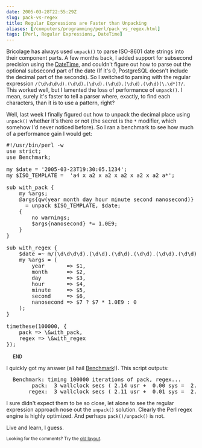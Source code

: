 ```yaml
--- 
date: 2005-03-28T22:55:29Z
slug: pack-vs-regex
title: Regular Expressions are Faster than Unpacking
aliases: [/computers/programming/perl/pack_vs_regex.html]
tags: [Perl, Regular Expressions, DateTime]
---
```


<p>Bricolage has always used <code>unpack()</code> to parse ISO-8601 date strings into their component parts. A few months back, I added support for subsecond precision using the <a href="http://search.cpan.org/dist/DateTime/" title="Download DateTime and read its docs on CPAN">DateTime</a>, and couldn't figure out how to parse out the optional subsecond part of the date (If it's 0, PostgreSQL doesn't include the decimal part of the seconds). So I switched to parsing with the regular expression <code>/(\d\d\d\d).(\d\d).(\d\d).(\d\d).(\d\d).(\d\d)(\.\d*)?/</code>. This worked well, but I lamented the loss of performance of <code>unpack()</code>. I mean, surely it's faster to tell a parser where, exactly, to find each characters, than it is to use a pattern, right?</p>

<p>Well, last week I finally figured out how to unpack the decimal place using <code>unpack()</code> whether it's there or not (the secret is the <code>*</code> modifier, which somehow I'd never noticed before). So I ran a benchmark to see how much of a performance gain I would get:</p>

<pre>
#!/usr/bin/perl -w
use strict;
use Benchmark;

my $date = &#x0027;2005-03-23T19:30:05.1234&#x0027;;
my $ISO_TEMPLATE =  &#x0027;a4 x a2 x a2 x a2 x a2 x a2 a*&#x0027;;

sub with_pack {
    my %args;
    @args{qw(year month day hour minute second nanosecond)}
      = unpack $ISO_TEMPLATE, $date;
    {
        no warnings;
        $args{nanosecond} *= 1.0E9;
    }
}

sub with_regex {
    $date =~ m/(\d\d\d\d).(\d\d).(\d\d).(\d\d).(\d\d).(\d\d)(\.\d*)?/;
    my %args = (
        year       =&gt; $1,
        month      =&gt; $2,
        day        =&gt; $3,
        hour       =&gt; $4,
        minute     =&gt; $5,
        second     =&gt; $6,
        nanosecond =&gt; $7 ? $7 * 1.0E9 : 0
    );
}

timethese(100000, {
    pack =&gt; \&amp;with_pack,
    regex =&gt; \&amp;with_regex
});

__END__
</pre>

<p>I quickly got my answer (all hail <a href="http://search.cpan.org/dist/Benchmark/" title="Download Benchmark and read its docs on CPAN">Benchmark</a>!). This script outputs:</p>

<pre>
  Benchmark: timing 100000 iterations of pack, regex...
        pack:  3 wallclock secs ( 2.14 usr +  0.00 sys =  2.14 CPU) @ 46728.97/s (n=100000)
       regex:  3 wallclock secs ( 2.11 usr +  0.01 sys =  2.12 CPU) @ 47169.81/s (n=100000)
</pre>

<p>I sure didn't expect them to be so close, let alone to see the regular expression approach nose out the <code>unpack()</code> solution. Clearly the Perl regex engine is highly optimized. And perhaps  <code>pack()/unpack()</code> is not.</p>

<p>Live and learn, I guess.</p>

<p class="past"><small>Looking for the comments? Try the <a rel="nofollow" href="//past.justatheory.com/computers/programming/perl/pack_vs_regex.html">old layout</a>.</small></p>


